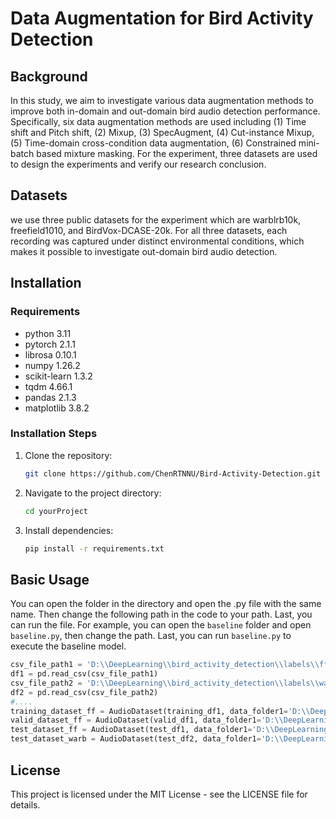 # Data Augmentation for Bird Activity Detection

## Background

In this study, we aim to investigate various data augmentation methods to improve both in-domain and out-domain bird audio detection performance. Specifically, six data augmentation methods are used including (1) Time shift and Pitch shift, (2) Mixup, (3) SpecAugment, (4) Cut-instance Mixup, (5) Time-domain cross-condition data augmentation, (6) Constrained mini-batch based mixture masking. For the experiment, three datasets are used to design the experiments and verify our research conclusion. 

## Datasets

we use three public datasets for the experiment which are warblrb10k, freefield1010, and BirdVox-DCASE-20k. For all three datasets, each recording was captured under distinct environmental conditions, which makes it possible to investigate out-domain bird audio detection.

## Installation

### Requirements
- python 3.11
- pytorch 2.1.1
- librosa 0.10.1
- numpy 1.26.2
- scikit-learn 1.3.2
- tqdm 4.66.1
- pandas 2.1.3
- matplotlib 3.8.2

### Installation Steps
1. Clone the repository:
    ```bash
    git clone https://github.com/ChenRTNNU/Bird-Activity-Detection.git
    ```

2. Navigate to the project directory: 
	```bash    
   cd yourProject   
	```

3. Install dependencies: 
    ```bash    
    pip install -r requirements.txt    
    ```
## Basic Usage

You can open the folder in the directory and open the .py file with the same name. Then change the following path in the code to your path. Last, you can run the file. For example, you can open the `baseline` folder and open `baseline.py`, then change the path. Last, you can run `baseline.py` to execute the baseline model. 

```python
csv_file_path1 = 'D:\\DeepLearning\\bird_activity_detection\\labels\\ff1010bird.csv'#change to your path
df1 = pd.read_csv(csv_file_path1)
csv_file_path2 = 'D:\\DeepLearning\\bird_activity_detection\\labels\\warblrb10k.csv'#change to your path
df2 = pd.read_csv(csv_file_path2)
#....
training_dataset_ff = AudioDataset(training_df1, data_folder1='D:\\DeepLearning\\bird_activity_detection\\audio\\ff1010bird')#change to your path
valid_dataset_ff = AudioDataset(valid_df1, data_folder1='D:\\DeepLearning\\bird_activity_detection\\audio\\ff1010bird')#change to your path
test_dataset_ff = AudioDataset(test_df1, data_folder1='D:\\DeepLearning\\bird_activity_detection\\audio\\ff1010bird')#change to your path
test_dataset_warb = AudioDataset(test_df2, data_folder1='D:\\DeepLearning\\bird_activity_detection\\audio\\warblrb10k')#change to your path
```

## License

This project is licensed under the MIT License - see the LICENSE file for details.
